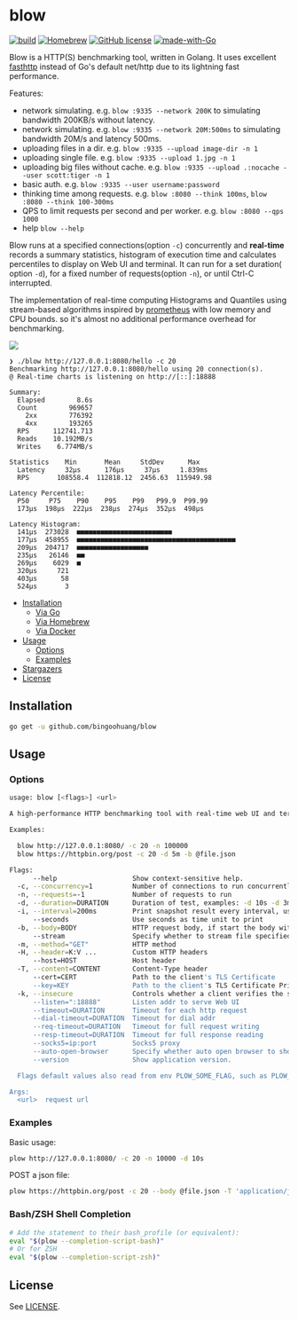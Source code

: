 # blow

[![build](https://github.com/bingoohuang/blow/actions/workflows/release.yml/badge.svg)](https://github.com/bingoohuang/blow/actions/workflows/release.yml)
[![Homebrew](https://img.shields.io/badge/dynamic/json.svg?url=https://formulae.brew.sh/api/formula/plow.json&query=$.versions.stable&label=homebrew)](https://formulae.brew.sh/formula/plow)
[![GitHub license](https://img.shields.io/github/license/bingoohuang/blow.svg)](https://github.com/bingoohuang/blow/blob/main/LICENSE)
[![made-with-Go](https://img.shields.io/badge/Made%20with-Go-1f425f.svg)](http://golang.org)

Blow is a HTTP(S) benchmarking tool, written in Golang. It uses
excellent [fasthttp](https://github.com/valyala/fasthttp#http-client-comparison-with-nethttp) instead of Go's default
net/http due to its lightning fast performance.

Features:

- network simulating. e.g. `blow :9335 --network 200K` to simulating bandwidth 200KB/s without latency.
- network simulating. e.g. `blow :9335 --network 20M:500ms` to simulating bandwidth 20M/s and latency 500ms.
- uploading files in a dir. e.g. `blow :9335 --upload image-dir -n 1`
- uploading single file. e.g. `blow :9335 --upload 1.jpg -n 1`
- uploading big files without cache. e.g. `blow :9335 --upload .:nocache --user scott:tiger -n 1`
- basic auth. e.g. `blow :9335 --user username:password`
- thinking time among requests. e.g. `blow :8080 --think 100ms`, `blow :8080 --think 100-300ms`
- QPS to limit requests per second and per worker. e.g. `blow :8080 --qps 1000`
- help `blow --help`

Blow runs at a specified connections(option `-c`) concurrently and **real-time** records a summary statistics, histogram
of execution time and calculates percentiles to display on Web UI and terminal. It can run for a set duration(
option `-d`), for a fixed number of requests(option `-n`), or until Ctrl-C interrupted.

The implementation of real-time computing Histograms and Quantiles using stream-based algorithms inspired
by [prometheus](https://github.com/prometheus/client_golang) with low memory and CPU bounds. so it's almost no
additional performance overhead for benchmarking.

![](https://github.com/bingoohuang/blow/blob/main/demo.gif?raw=true)

```text
❯ ./blow http://127.0.0.1:8080/hello -c 20
Benchmarking http://127.0.0.1:8080/hello using 20 connection(s).
@ Real-time charts is listening on http://[::]:18888

Summary:
  Elapsed        8.6s
  Count        969657
    2xx        776392
    4xx        193265
  RPS      112741.713
  Reads    10.192MB/s
  Writes    6.774MB/s

Statistics    Min       Mean     StdDev      Max
  Latency     32µs      176µs     37µs     1.839ms
  RPS       108558.4  112818.12  2456.63  115949.98

Latency Percentile:
  P50     P75    P90    P95    P99   P99.9  P99.99
  173µs  198µs  222µs  238µs  274µs  352µs  498µs

Latency Histogram:
  141µs  273028  ■■■■■■■■■■■■■■■■■■■■■■■■
  177µs  458955  ■■■■■■■■■■■■■■■■■■■■■■■■■■■■■■■■■■■■■■■■
  209µs  204717  ■■■■■■■■■■■■■■■■■■
  235µs   26146  ■■
  269µs    6029  ■
  320µs     721
  403µs      58
  524µs       3
```

- [Installation](#installation)
    - [Via Go](#via-go)
    - [Via Homebrew](#via-homebrew)
    - [Via Docker](#via-docker)
- [Usage](#usage)
    - [Options](#options)
    - [Examples](#examples)
- [Stargazers](#Stargazers)
- [License](#license)

## Installation

```bash
go get -u github.com/bingoohuang/blow
```

## Usage

### Options

```bash
usage: blow [<flags>] <url>

A high-performance HTTP benchmarking tool with real-time web UI and terminal displaying

Examples:

  blow http://127.0.0.1:8080/ -c 20 -n 100000
  blow https://httpbin.org/post -c 20 -d 5m -b @file.json

Flags:
      --help                   Show context-sensitive help.
  -c, --concurrency=1          Number of connections to run concurrently
  -n, --requests=-1            Number of requests to run
  -d, --duration=DURATION      Duration of test, examples: -d 10s -d 3m
  -i, --interval=200ms         Print snapshot result every interval, use 0 to print once at the end
      --seconds                Use seconds as time unit to print
  -b, --body=BODY              HTTP request body, if start the body with @, the rest should be a filename to read
      --stream                 Specify whether to stream file specified by '--body @file' using chunked encoding or to read into memory
  -m, --method="GET"           HTTP method
  -H, --header=K:V ...         Custom HTTP headers
      --host=HOST              Host header
  -T, --content=CONTENT        Content-Type header
      --cert=CERT              Path to the client's TLS Certificate
      --key=KEY                Path to the client's TLS Certificate Private Key
  -k, --insecure               Controls whether a client verifies the server's certificate chain and host name
      --listen=":18888"        Listen addr to serve Web UI
      --timeout=DURATION       Timeout for each http request
      --dial-timeout=DURATION  Timeout for dial addr
      --req-timeout=DURATION   Timeout for full request writing
      --resp-timeout=DURATION  Timeout for full response reading
      --socks5=ip:port         Socks5 proxy
      --auto-open-browser      Specify whether auto open browser to show Web charts
      --version                Show application version.

  Flags default values also read from env PLOW_SOME_FLAG, such as PLOW_TIMEOUT=5s equals to --timeout=5s

Args:
  <url>  request url
```

### Examples

Basic usage:

```bash
plow http://127.0.0.1:8080/ -c 20 -n 10000 -d 10s
```

POST a json file:

```bash
plow https://httpbin.org/post -c 20 --body @file.json -T 'application/json' -m POST
```

### Bash/ZSH Shell Completion

```bash
# Add the statement to their bash_profile (or equivalent):
eval "$(plow --completion-script-bash)"
# Or for ZSH
eval "$(plow --completion-script-zsh)"
```

## License

See [LICENSE](https://github.com/six-ddc/plow/blob/master/LICENSE).
